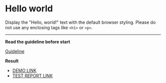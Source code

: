 # Hello world

Display the "Hello, world!" text with the default browser styling. Please do not 
use any enclosing tags like `<h1>` or `<p>`.
___

**Read the guideline before start**

[Guideline](https://mate-academy.github.io/layout_task-guideline/)

**Result**

- [DEMO LINK](https://danheim.github.io/layout_hello-world/) <br>
- [TEST REPORT LINK](https://danheim.github.io/layout_hello-world/report/html_report/)
